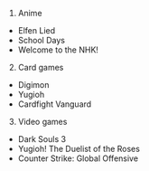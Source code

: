 1. Anime
  - Elfen Lied
  - School Days
  - Welcome to the NHK!
2. Card games
  - Digimon
  - Yugioh
  - Cardfight Vanguard
3. Video games
  - Dark Souls 3
  - Yugioh! The Duelist of the Roses
  - Counter Strike: Global Offensive
